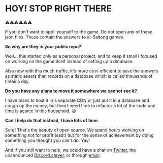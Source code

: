 # HOY! STOP RIGHT THERE

⚠️⚠️⚠️⚠️⚠️⚠️

If you don't want to spoil yourself to the game. Do not open any of these json files. These contain the answers to all Saltong games.

**So why are they in your public repo?**

Well... this started only as a personal project, and to keep it small I focused on working on the game itself instead of setting up a database.

Also now with this much traffic, it's more cost-efficient to save the answers as static assets than records on a database which is called thousands of times a day.

**Do you have any plans to move it somewhere we cannot see it?**

I have plans to host it in a separate CDN or just put it in a database and cough up the money, but then I need time to refactor a lot of the code and time is scarce in this household. 😆

**Can I help do that instead, I have lots of time.**

Sure! That's the beauty of open source. We spend hours working on something not for profit (sadt) but for the sense of achievement by doing something you thought you can't do. Yay!

And if you still want to help, we could have a chat on [Twitter](https://twitter.com/carldegs), the unannounced [Discord server](https://discord.gg/zr9u2yf2md), or through [email](mailto:carl@carldegs.com).

